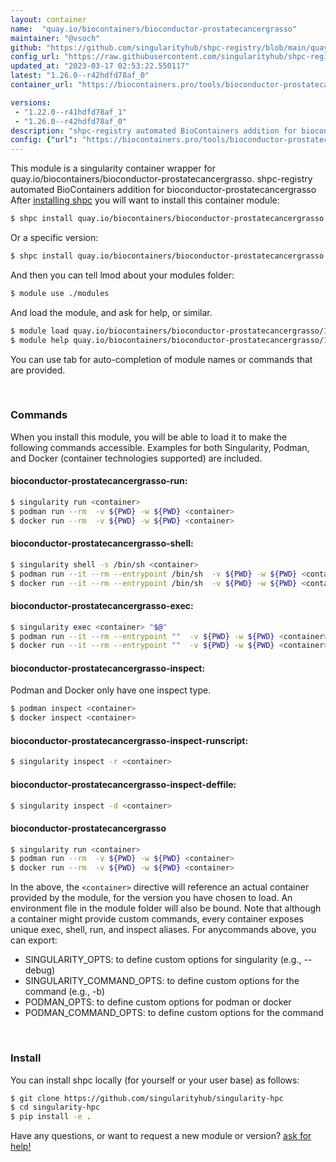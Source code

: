```yaml
---
layout: container
name:  "quay.io/biocontainers/bioconductor-prostatecancergrasso"
maintainer: "@vsoch"
github: "https://github.com/singularityhub/shpc-registry/blob/main/quay.io/biocontainers/bioconductor-prostatecancergrasso/container.yaml"
config_url: "https://raw.githubusercontent.com/singularityhub/shpc-registry/main/quay.io/biocontainers/bioconductor-prostatecancergrasso/container.yaml"
updated_at: "2023-03-17 02:53:22.550117"
latest: "1.26.0--r42hdfd78af_0"
container_url: "https://biocontainers.pro/tools/bioconductor-prostatecancergrasso"

versions:
 - "1.22.0--r41hdfd78af_1"
 - "1.26.0--r42hdfd78af_0"
description: "shpc-registry automated BioContainers addition for bioconductor-prostatecancergrasso"
config: {"url": "https://biocontainers.pro/tools/bioconductor-prostatecancergrasso", "maintainer": "@vsoch", "description": "shpc-registry automated BioContainers addition for bioconductor-prostatecancergrasso", "latest": {"1.26.0--r42hdfd78af_0": "sha256:3ebd31ef7e47df394b2b0220ab2d12723d0c8563fbfec761ff0a3abfa2a1fcfe"}, "tags": {"1.22.0--r41hdfd78af_1": "sha256:4fa20e2828c1d9a258d48b43f37410501e61785940c173506e04fa8fec856521", "1.26.0--r42hdfd78af_0": "sha256:3ebd31ef7e47df394b2b0220ab2d12723d0c8563fbfec761ff0a3abfa2a1fcfe"}, "docker": "quay.io/biocontainers/bioconductor-prostatecancergrasso"}
---
```


This module is a singularity container wrapper for quay.io/biocontainers/bioconductor-prostatecancergrasso.
shpc-registry automated BioContainers addition for bioconductor-prostatecancergrasso
After [installing shpc](#install) you will want to install this container module:


```bash
$ shpc install quay.io/biocontainers/bioconductor-prostatecancergrasso
```

Or a specific version:

```bash
$ shpc install quay.io/biocontainers/bioconductor-prostatecancergrasso:1.26.0--r42hdfd78af_0
```

And then you can tell lmod about your modules folder:

```bash
$ module use ./modules
```

And load the module, and ask for help, or similar.

```bash
$ module load quay.io/biocontainers/bioconductor-prostatecancergrasso/1.26.0--r42hdfd78af_0
$ module help quay.io/biocontainers/bioconductor-prostatecancergrasso/1.26.0--r42hdfd78af_0
```

You can use tab for auto-completion of module names or commands that are provided.

<br>

### Commands

When you install this module, you will be able to load it to make the following commands accessible.
Examples for both Singularity, Podman, and Docker (container technologies supported) are included.

#### bioconductor-prostatecancergrasso-run:

```bash
$ singularity run <container>
$ podman run --rm  -v ${PWD} -w ${PWD} <container>
$ docker run --rm  -v ${PWD} -w ${PWD} <container>
```

#### bioconductor-prostatecancergrasso-shell:

```bash
$ singularity shell -s /bin/sh <container>
$ podman run --it --rm --entrypoint /bin/sh  -v ${PWD} -w ${PWD} <container>
$ docker run --it --rm --entrypoint /bin/sh  -v ${PWD} -w ${PWD} <container>
```

#### bioconductor-prostatecancergrasso-exec:

```bash
$ singularity exec <container> "$@"
$ podman run --it --rm --entrypoint ""  -v ${PWD} -w ${PWD} <container> "$@"
$ docker run --it --rm --entrypoint ""  -v ${PWD} -w ${PWD} <container> "$@"
```

#### bioconductor-prostatecancergrasso-inspect:

Podman and Docker only have one inspect type.

```bash
$ podman inspect <container>
$ docker inspect <container>
```

#### bioconductor-prostatecancergrasso-inspect-runscript:

```bash
$ singularity inspect -r <container>
```

#### bioconductor-prostatecancergrasso-inspect-deffile:

```bash
$ singularity inspect -d <container>
```



#### bioconductor-prostatecancergrasso

```bash
$ singularity run <container>
$ podman run --rm  -v ${PWD} -w ${PWD} <container>
$ docker run --rm  -v ${PWD} -w ${PWD} <container>
```


In the above, the `<container>` directive will reference an actual container provided
by the module, for the version you have chosen to load. An environment file in the
module folder will also be bound. Note that although a container
might provide custom commands, every container exposes unique exec, shell, run, and
inspect aliases. For anycommands above, you can export:

 - SINGULARITY_OPTS: to define custom options for singularity (e.g., --debug)
 - SINGULARITY_COMMAND_OPTS: to define custom options for the command (e.g., -b)
 - PODMAN_OPTS: to define custom options for podman or docker
 - PODMAN_COMMAND_OPTS: to define custom options for the command

<br>

### Install

You can install shpc locally (for yourself or your user base) as follows:

```bash
$ git clone https://github.com/singularityhub/singularity-hpc
$ cd singularity-hpc
$ pip install -e .
```

Have any questions, or want to request a new module or version? [ask for help!](https://github.com/singularityhub/singularity-hpc/issues)